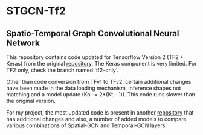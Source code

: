 # STGCN-Tf2

## Spatio-Temporal Graph Convolutional Neural Network

This repository contains code updated for Tensorflow Version 2 (TF2 + Keras) from the original [repository](https://github.com/VeritasYin/STGCN_IJCAI-18). The Keras component is very limited. For TF2 only, check the branch named 'tf2-only'.

Other than code conversion from TFv1 to TFv2, certain additional changes have been made in the data loading mechanism, inference shapes not matching and a model update (Ko -= 2*(Kt - 1)). This code runs slower than the original version.

For my project, the most updated code is present in another [repository](https://github.com/Swadesh13/Pollution-STGCN) that has additional changes and also, a number of added models to compare various combinations of Spatial-GCN and Temporal-GCN layers.